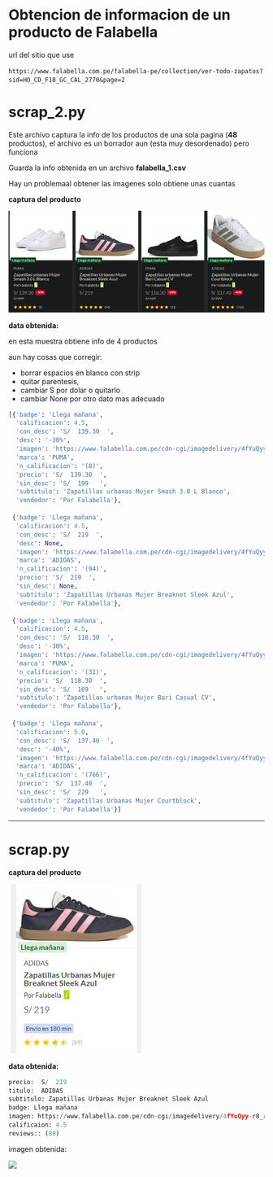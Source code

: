 # Obtencion de informacion de un producto de Falabella

url del sitio que use

`https://www.falabella.com.pe/falabella-pe/collection/ver-todo-zapatos?sid=HO_CD_F18_GC_CAL_2770&page=2`

# scrap_2.py
Este archivo captura la info de los productos de una sola pagina (**48** productos), el archivo es un borrador aun (esta muy desordenado) pero funciona

Guarda la info obtenida en un archivo **falabella_1.csv** 

Hay un problemaal obtener las imagenes solo obtiene unas cuantas


**captura del producto**

![](md/muestra_scrap2.png)


**data obtenida:**

en esta muestra obtiene info de 4 productos

aun hay cosas que corregir:
 - borrar espacios en blanco con strip
 - quitar parentesis,
 - cambiar S por dolar o quitarlo
 - cambiar None por otro dato mas adecuado


```python
[{'badge': 'Llega mañana',
  'calificacion': 4.5,
  'con_desc': 'S/  139.30  ',
  'desc': '-30%',
  'imagen': 'https://www.falabella.com.pe/cdn-cgi/imagedelivery/4fYuQyy-r8_rpBpcY7lH_A/falabellaPE/19852120_1/width=240,height=240,quality=70,format=webp,fit=pad',
  'marca': 'PUMA',
  'n_calificacion': '(8)',
  'precio': 'S/  139.30  ',
  'sin_desc': 'S/  199   ',
  'subtitulo': 'Zapatillas urbanas Mujer Smash 3.0 L Blanco',
  'vendedor': 'Por Falabella'},

 {'badge': 'Llega mañana',
  'calificacion': 4.5,
  'con_desc': 'S/  219  ',
  'desc': None,
  'imagen': 'https://www.falabella.com.pe/cdn-cgi/imagedelivery/4fYuQyy-r8_rpBpcY7lH_A/falabellaPE/20442661_1/width=240,height=240,quality=70,format=webp,fit=pad',
  'marca': 'ADIDAS',
  'n_calificacion': '(94)',
  'precio': 'S/  219  ',
  'sin_desc': None,
  'subtitulo': 'Zapatillas Urbanas Mujer Breaknet Sleek Azul',
  'vendedor': 'Por Falabella'},

 {'badge': 'Llega mañana',
  'calificacion': 4.5,
  'con_desc': 'S/  118.30  ',
  'desc': '-30%',
  'imagen': 'https://www.falabella.com.pe/cdn-cgi/imagedelivery/4fYuQyy-r8_rpBpcY7lH_A/falabellaPE/20492693_1/width=240,height=240,quality=70,format=webp,fit=pad',
  'marca': 'PUMA',
  'n_calificacion': '(31)',
  'precio': 'S/  118.30  ',
  'sin_desc': 'S/  169   ',
  'subtitulo': 'Zapatillas urbanas Mujer Bari Casual CV',
  'vendedor': 'Por Falabella'},

 {'badge': 'Llega mañana',
  'calificacion': 5.0,
  'con_desc': 'S/  137.40  ',
  'desc': '-40%',
  'imagen': 'https://www.falabella.com.pe/cdn-cgi/imagedelivery/4fYuQyy-r8_rpBpcY7lH_A/falabellaPE/20442923_1/width=240,height=240,quality=70,format=webp,fit=pad',
  'marca': 'ADIDAS',
  'n_calificacion': '(766)',
  'precio': 'S/  137.40  ',
  'sin_desc': 'S/  229   ',
  'subtitulo': 'Zapatillas Urbanas Mujer Courtblock',
  'vendedor': 'Por Falabella'}]
```




---

# scrap.py
**captura del producto**

![](md/prod_1.png)


**data obtenida:**

```python
precio:  S/  219
titulo:  ADIDAS
subtitulo: Zapatillas Urbanas Mujer Breaknet Sleek Azul
badge: Llega mañana
imagen: https://www.falabella.com.pe/cdn-cgi/imagedelivery/4fYuQyy-r8_rpBpcY7lH_A/falabellaPE/20442660_1/width=240,height=240,quality=70,format=webp,fit=pad
calificaion: 4.5
reviews:: (89)
```

imagen obtenida:

![](https://www.falabella.com.pe/cdn-cgi/imagedelivery/4fYuQyy-r8_rpBpcY7lH_A/falabellaPE/20442660_1/width=240,height=240,quality=70,format=webp,fit=pad)

